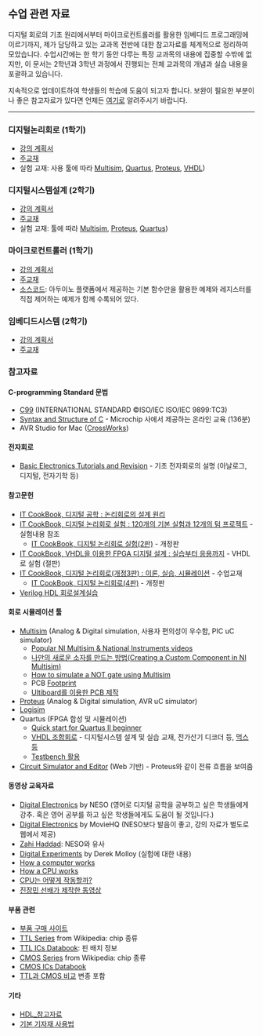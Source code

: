 ## 수업 관련 자료
디지털 회로의 기초 원리에서부터 마이크로컨트롤러를 활용한 임베디드 프로그래밍에 이르기까지, 제가 담당하고 있는 교과목 전반에 대한 참고자료를 체계적으로 정리하여 모았습니다. 수업시간에는 한 학기 동안 다루는 특정 교과목의 내용에 집중할 수밖에 없지만, 이 문서는 2학년과 3학년 과정에서 진행되는 전체 교과목의 개념과 실습 내용을 포괄하고 있습니다.  

지속적으로 업데이트하여 학생들의 학습에 도움이 되고자 합니다. 보완이 필요한 부분이나 좋은 참고자료가 있다면 언제든 [여기로](mailto:sckim@hknu.ac.kr) 알려주시기 바랍니다. 
***

### 디지털논리회로 (1학기)
  + [강의 계획서](https://docs.google.com/document/d/1-Nbt2U4_RxmWI0knJ9PB-1zacaE4BrXKlVAKuqOXOog/edit#heading=h.l577gc53wk1r)
  + [주교재](https://docs.google.com/document/d/1xKtCGUAV6O_e4hP-qobRmeWclRrB3uHcYEKnHduU8tc/edit#heading=h.r1hokjytc0js)
  + 실험 교재: 사용 툴에 따라 [Multisim](https://docs.google.com/document/d/1WXezy9JFQiraSLnUy9R7dk9Pz-jLC-JfszJM1WIOl5E/edit), 
[Quartus](https://docs.google.com/document/d/18SPKDoWC6wiWRv3qgELFiMcgOY7u5xflKEo1A7NmJGI/edit), 
[Proteus](https://docs.google.com/document/d/1fc-gf7ssCuh3Qt104MFrx15XqotCBZvXcE7OXDTSIRw/edit), 
[VHDL](https://docs.google.com/document/d/1QnSiASvyjXRI05C4ja5JJ088FYP6Y6HgX1-tDSVPLj0/edit))

### 디지털시스템설계 (2학기)
  + [강의 계획서]()
  + [주교재](https://docs.google.com/document/d/1JOVZyL-vZb2duroJXNOtUF97xOte-h8ld19ecXp5KbA/edit#)
  + 실험 교재: 툴에 따라 [Multisim](https://docs.google.com/document/d/1jX-wdGTK424XunvFu4a4CxtR17Vvwe2NsozZ4Cq2cl0/edit?usp=sharing), 
[Proteus](https://docs.google.com/document/d/1Bt5hzK4daAi6tXBZO7RS8zhi8J9hEL-TYFtcSkawnpE/edit?usp=sharing), 
[Quartus](https://docs.google.com/document/d/18B2oY9i0UkC5DJaRiA0vmYNfsSaPw23wI-6OQMqPB7Y/edit#heading=h.ftlyrczeeu2t))
  
### 마이크로컨트롤러 (1학기)
  + [강의 계획서](https://docs.google.com/document/d/1n3KUeXxMnC6K4D472Y-YwuZHPKo5krAnx2WdAsmD2wA/edit#heading=h.g1r703qpvjvj)
  + [주교재](https://docs.google.com/document/d/1_nhvIe29zZPKCVLIq8FRuj7c0cgaGvQdVK5gxfBbcHs/edit#heading=h.sl4aksowy186)
  + [소스코드](https://github.com/sckim/Arduino_examples): 아두이노 플랫폼에서 제공하는 기본 함수만을 활용한 예제와 레지스터를 직접 제어하는 예제가 함께 수록되어 있다.

### 임베디드시스템 (2학기)
  + [강의 계획서](https://docs.google.com/document/d/1DVsG6Le9iVnEqlcv0TA36XSPXYZ1sAhT7xt2vGAz96Q/edit)
  + [주교재](https://docs.google.com/document/d/1KTYPQfddEAMfp1s0GSFV89OG87tpyU3b9xYL5I2MYJ0/edit#heading=h.3d3t19n2s8b1)
   
### 참고자료
#### C-programming Standard 문법
  + [C99](https://www.open-std.org/jtc1/sc22/wg14/www/docs/n1256.pdf) (INTERNATIONAL STANDARD ©ISO/IEC ISO/IEC 9899:TC3)
  + [Syntax and Structure of C](https://mu.microchip.com/syntax-and-structure-of-c) - Microchip 사에서 제공하는 온라인 교육 (136분)
  + AVR Studio for Mac ([CrossWorks](https://www.obdev.at/products/crosspack/index.html))
  
#### 전자회로 
  + [Basic Electronics Tutorials and Revision](https://www.electronics-tutorials.ws/) - 기초 전자회로의 설명 (아날로그, 디지털, 전자기학 등) 

#### 참고문헌
  + [IT CookBook, 디지털 공학 : 논리회로의 설계 원리](http://www.hanbit.co.kr/store/books/look.php?p_code=B6057054784) 
  + [IT CookBook, 디지털 논리회로 실험 : 120개의 기본 실험과 12개의 텀 프로젝트](https://www.hanbit.co.kr/store/books/look.php?p_code=B9776768532) - 실험내용 참조
    + [IT CookBook, 디지털 논리회로 실험(2판)](https://www.hanbit.co.kr/store/books/look.php?p_code=B7307907577) - 개정판
  + [IT CookBook, VHDL을 이용한 FPGA 디지털 설계 : 실습부터 응용까지](https://www.hanbit.co.kr/store/books/look.php?p_code=B5175626637) - VHDL로 실험 (절판)
  + [IT CookBook, 디지털 논리회로(개정3판) : 이론, 실습, 시뮬레이션](https://www.hanbit.co.kr/store/books/look.php?p_code=B4026954710) - 수업교재
    + [IT CookBook, 디지털 논리회로(4판)](https://www.hanbit.co.kr/store/books/look.php?p_code=B2132529019) - 개정판
  + [Verilog HDL 회로설계실습](http://www.21cbook.co.kr/shop/mall/detail.htm?ass_code=AS1054016526&p_code=p1266477755)
  
#### 회로 시뮬레이션 툴
  + [Multisim](https://docs.google.com/presentation/d/1poD0uG6-662fNo4oJkRor2czOui1oqlAHBsOuF0cdbI/edit?usp=sharing) (Analog & Digital simulation, 사용자 편의성이 우수함, PIC uC simulator)
    + [Popular NI Multisim & National Instruments videos](https://www.youtube.com/watch?v=2SOyJYQQflU&list=PLu1nD_mMVxg8bmC_0yFLNKzGODq0W1XsS)  
    + [나만의 새로운 소자를 만드는 방법(Creating a Custom Component in NI Multisim)](http://www.ni.com/white-paper/3173/en/)  
    + [How to simulate a NOT gate using Multisim](http://www.youtube.com/watch?feature=player_detailpage&v=sueAaUWJ11s)  
    + PCB [Footprint](https://docs.google.com/presentation/d/1cFTRgU7HPyO8E8_AEFxPmhaDBpH7rjXNzSyugOGxeLs/edit?usp=sharing)  
    + [Ultiboard를 이용한 PCB 제작](https://docs.google.com/presentation/d/1nMXwixssLBOqzYLduVgtSWrC-6_WYUgyuecne449a7Y/edit?usp=sharing)  
  + [Proteus](https://www.labcenter.com/vsmstudio/) (Analog & Digital simulation, AVR uC simulator)
  + [Logisim](http://www.cburch.com/logisim/)  
  + Quartus (FPGA 합성 및 시뮬레이션)  
    + [Quick start for Quartus II beginner](https://docs.google.com/presentation/d/18j-begNOharpEPKI-R-xWbx-M1LuCpvNgQpCkMd4DR0/edit#slide=id.p199)  
    + [VHDL 조합회로](https://docs.google.com/presentation/d/1BjD-H9moOcMvb1zwggAXlGYAI9Yd7QU3QTlWK2AHvaI/edit?usp=sharing) - 디지털시스템 설계 및 실습 교재, 전가산기 디코더 등, [먹스 등](https://docs.google.com/presentation/d/1SizlKxc0lWXqiBEI4zicchqBCxuHmQEosjqPHeoGdX4/edit?usp=sharing)  
    + [Testbench 활용](https://ftp.intel.com/Public/Pub/fpgaup/pub/Teaching_Materials/current/Tutorials/VHDL/ModelSim_Tutorial.pdf)  
  + [Circuit Simulator and Editor](https://thumbsdb.herokuapp.com/circuit/) (Web 기반) - Proteus와 같이 전류 흐름을 보여줌  
  
#### 동영상 교육자료
  + [Digital Electronics](https://www.youtube.com/watch?v=M0mx8S05v60&list=PLBlnK6fEyqRjMH3mWf6kwqiTbT798eAOm) by NESO (영어로 디지털 공학을 공부하고 싶은 학생들에게 강추. 혹은 영어 공부를 하고 싶은 학생들에게도 도움이 될 것입니다.)
  + [Digital Electronics](https://www.youtube.com/watch?v=lKdPklqCLjM&list=PLiivzYNnIS6FIUtKiG5-R3L8Sbx_jRv6B&ab_channel=MovieHQ) by MovieHQ (NESO보다 발음이 좋고, 강의 자료가 별도로 웹에서 제공)
  + [Zahi Haddad](https://www.youtube.com/playlist?list=PL21KuaIMCPGoiDogGSxbBtnkmBMM_-6o3): NESO와 유사
  + [Digital Experiments](https://www.youtube.com/watch?v=howQ05z4v7Q&list=PL5FF254536988FB37) by Derek Molloy (실험에 대한 내용)
  + [How a computer works](https://www.youtube.com/watch?v=5f3NJnvnk7k&list=WL&index=64&ab_channel=ImprobableMatter)
  + [How a CPU works](https://www.youtube.com/watch?v=cNN_tTXABUA&ab_channel=InOneLesson)
  + [CPU는 어떻게 작동할까?](https://www.youtube.com/watch?v=Fg00LN30Ezg&list=PLIffQVR0ELU9U4O-Eaft0kJ30HyzOdKXf&index=252&ab_channel=bRd3D)
  + [진장민 선배가 제작한 동영상](https://www.youtube.com/channel/UCVRy6e_tIgzIkpe5sx_K1Gw/videos)

#### 부품 관련
  + [부품 구매 사이트](http://cafe.daum.net/hknuspal/VwKt/31)
  + [TTL Series](https://en.wikipedia.org/wiki/List_of_7400-series_integrated_circuits) from Wikipedia: chip 종류
  + [TTL ICs Databook](https://drive.google.com/file/d/11pnTdZR92YLRPxdwI5aEx50hvlMqAryx/view?usp=sharing): 핀 배치 정보
  + [CMOS Series](https://en.wikipedia.org/wiki/4000-series_integrated_circuits) from Wikipedia: chip 종류  
  + [CMOS ICs Databook](https://drive.google.com/file/d/11gZLN074GNmWc9UCImEGm2KWRXzc3tzT/view?usp=sharing) 
  + [TTL과 CMOS 비교](https://drive.google.com/file/d/1WbnYYTcyzA8Bul5d0w4GQ-1lZQbIQmBZ/view?usp=sharing) 변종 포함  

#### 기타
+ [HDL_참고자료](https://docs.google.com/document/d/1-BsSWZ0jUiByqO8aIykDkd2YqG6qTr4t7QHiIuCGmmo/edit#heading=h.qm1mmt3jvnqu)  
+ [기본 기자재 사용법](https://docs.google.com/document/d/1CT7DEjpvUo8k-rZgj-sostvh7wYd96P9-JkmPPQ7_Yc/edit#heading=h.4mhwsmka56fq)  
